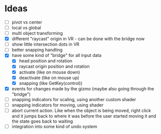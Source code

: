 
# Ideas

- [ ] pivot vs center
- [ ] local vs global
- [ ] multi object transforming
- [x] different "raycast" origin in VR - can be done with the bridge now
- [ ] show little intersection dots in VR
- [ ] better snapping handling
- [x] have some kind of "bridge" for all input data
  - [x] head position and rotation
  - [x] raycast origin position and rotation
  - [x] activate (like on mouse down)
  - [x] deactivate (like on mouse up)
  - [x] snapping (like GetKey(control))
- [x] events for changes made by the gizmo (maybe also going through the "bridge")
- [ ] snapping indicators for scaling, using another custom shader
- [ ] snapping indicators for moving, using shader
- [ ] abort current action. Like when the object is being moved, right click and it jumps back to where it was before the user started moving it and the state goes back to waiting
- [ ] integration into some kind of undo system

